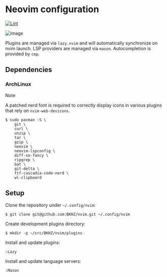 # Neovim configuration
[![Lint](https://github.com/BKHZ/nvim/actions/workflows/lint.yml/badge.svg?branch=main)](https://github.com/BKHZ/nvim/actions/workflows/lint.yml)

![image](https://github.com/user-attachments/assets/dc476306-28bb-4735-abcd-693b44bd33b7)

Plugins are managed via `lazy.nvim` and will automatically synchronize on nvim launch. LSP providers are managed via
`mason`. Autocompletion is provided by `cmp`.

## Dependencies

### ArchLinux

> [!NOTE]
> A patched nerd font is required to correctly display icons in various plugins that rely on `nvim-web-devicons`.

```
$ sudo pacman -S \
	git \
	curl \
	unzip \
	tar \
	gzip \
	neovim \
	neovim-lspconfig \
	diff-so-fancy \
	ripgrep \
	bat \
	git-delta \
	ttf-cascadia-code-nerd \
	wl-clipboard
```

## Setup

Clone the repository under `~/.config/nvim`:
```
$ git clone git@github.com:BKHZ/nvim.git ~/.config/nvim
```

Create development plugins directory:
```
$ mkdir -p ~/src/BKHZ/nvim/plugins
```

Install and update plugins:
```
:Lazy
```

Install and update language servers:
```
:Mason
```
